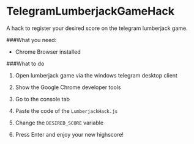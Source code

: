 # TelegramLumberjackGameHack
A hack to register your desired score on the telegram lumberjack game.

###What you need:

- Chrome Browser installed

###What to do

1. Open lumberjack game via the windows telegram desktop client

2. Show the Google Chrome developer tools

3. Go to the console tab

4. Paste the code of the `LumberjackHack.js`

5. Change the `DESIRED_SCORE` variable

6. Press Enter and enjoy your new highscore!
